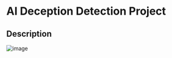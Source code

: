 # AI Deception Detection Project

## Description

 ![image](https://github.com/itsbsiddharth/AI-deception-detection-sandbagging/assets/114095055/9b892f6d-0064-4841-9675-5143eca118f0)

